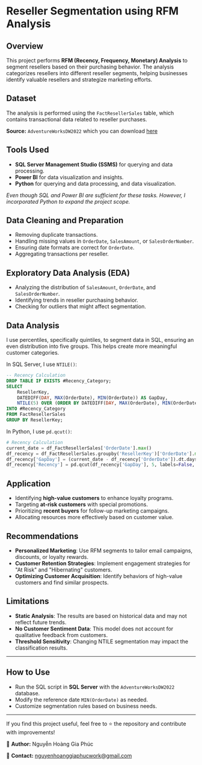 # Reseller Segmentation using RFM Analysis

## Overview

This project performs **RFM (Recency, Frequency, Monetary) Analysis** to segment resellers based on their purchasing behavior. The analysis categorizes resellers into different reseller segments, helping businesses identify valuable resellers and strategize marketing efforts.

## Dataset

The analysis is performed using the `FactResellerSales` table, which contains transactional data related to reseller purchases.

**Source:** `AdventureWorksDW2022` which you can download [here](https://learn.microsoft.com/en-us/sql/samples/adventureworks-install-configure?view=sql-server-ver16&tabs=ssms)

## Tools Used

- **SQL Server Management Studio (SSMS)** for querying and data processing.
- **Power BI** for data visualization and insights.
- **Python** for querying and data processing, and data visualization.

*Even though SQL and Power BI are sufficient for these tasks. However, I incorporated Python to expand the project scope.*

## Data Cleaning and Preparation

- Removing duplicate transactions.
- Handling missing values in `OrderDate`, `SalesAmount`, or `SalesOrderNumber`.
- Ensuring date formats are correct for `OrderDate`.
- Aggregating transactions per reseller.

## Exploratory Data Analysis (EDA)

- Analyzing the distribution of `SalesAmount`, `OrderDate`, and `SalesOrderNumber`.
- Identifying trends in reseller purchasing behavior.
- Checking for outliers that might affect segmentation.

## Data Analysis

I use percentiles, specifically quintiles, to segment data in SQL, ensuring an even distribution into five groups. This helps create more meaningful customer categories.

In SQL Server, I use `NTILE()`:
```sql
-- Recency Calculation
DROP TABLE IF EXISTS #Recency_Category;
SELECT
    ResellerKey,
    DATEDIFF(DAY, MAX(OrderDate), MIN(OrderDate)) AS GapDay,
    NTILE(5) OVER (ORDER BY DATEDIFF(DAY, MAX(OrderDate), MIN(OrderDate)) DESC) AS Recency
INTO #Recency_Category
FROM FactResellerSales
GROUP BY ResellerKey;
```
In Python, I use `pd.qcut()`:
```python
# Recency Calculation
current_date = df_FactResellerSales['OrderDate'].max()
df_recency = df_FactResellerSales.groupby('ResellerKey')['OrderDate'].max().reset_index()
df_recency['GapDay'] = (current_date - df_recency['OrderDate']).dt.days
df_recency['Recency'] = pd.qcut(df_recency['GapDay'], 5, labels=False, duplicates='drop') + 1
```

## Application

- Identifying **high-value customers** to enhance loyalty programs.
- Targeting **at-risk customers** with special promotions.
- Prioritizing **recent buyers** for follow-up marketing campaigns.
- Allocating resources more effectively based on customer value.

## Recommendations

- **Personalized Marketing**: Use RFM segments to tailor email campaigns, discounts, or loyalty rewards.
- **Customer Retention Strategies**: Implement engagement strategies for "At Risk" and "Hibernating" customers.
- **Optimizing Customer Acquisition**: Identify behaviors of high-value customers and find similar prospects.

## Limitations

- **Static Analysis**: The results are based on historical data and may not reflect future trends.
- **No Customer Sentiment Data**: This model does not account for qualitative feedback from customers.
- **Threshold Sensitivity**: Changing NTILE segmentation may impact the classification results.

---

## How to Use

- Run the SQL script in **SQL Server** with the `AdventureWorksDW2022` database.
- Modify the reference date `MIN(OrderDate)` as needed.
- Customize segmentation rules based on business needs.

---

If you find this project useful, feel free to ⭐ the repository and contribute with improvements!

📌 **Author:** Nguyễn Hoàng Gia Phúc

📧 **Contact:** nguyenhoanggiaphucwork@gmail.com

